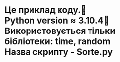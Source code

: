 <h1>Це приклад коду.📝<br>
Python version ≈ 3.10.4🐍<br>
Використовується тільки бібліотеки: time, random <br>
Назва скрипту - Sorte.py</h1>
